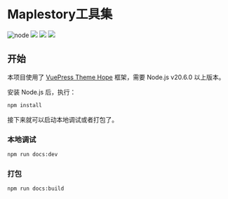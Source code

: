 # Maplestory工具集

![](https://img.shields.io/node/v/vuepress-theme-hope?logo=nodedotjs&color=yellow "node")
[![](https://img.shields.io/github/actions/workflow/status/CuteReimu/maple_tools/build.yml?branch=master)](https://github.com/CuteReimu/maple_tools/actions/workflows/build.yml "代码分析")
[![](https://img.shields.io/github/contributors/CuteReimu/maple_tools)](https://github.com/CuteReimu/maple_tools/graphs/contributors "贡献者")
[![](https://img.shields.io/github/license/CuteReimu/maple_tools)](https://github.com/CuteReimu/maple_tools/blob/kotlin/LICENSE "许可协议")

## 开始

本项目使用了 [VuePress Theme Hope](https://theme-hope.vuejs.press/zh/) 框架，需要 Node.js v20.6.0 以上版本。

安装 Node.js 后，执行：

```sh
npm install
```

接下来就可以启动本地调试或者打包了。

### 本地调试

```sh
npm run docs:dev
```

### 打包

```sh
npm run docs:build
```
